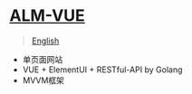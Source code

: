# [ALM-VUE](https://yueshizhixin.github.io)

>[English](README.en.md)

- 单页面网站
- VUE + ElementUI + RESTful-API by Golang
- MVVM框架
